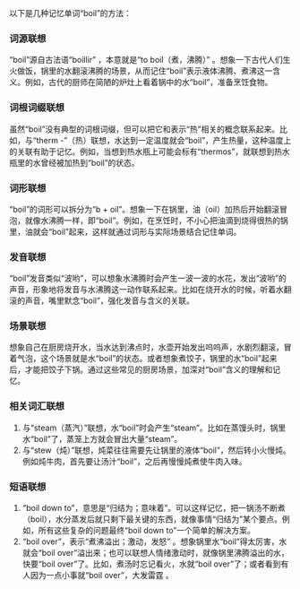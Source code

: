以下是几种记忆单词“boil”的方法：

### 词源联想
“boil”源自古法语“boillir” ，本意就是“to boil（煮，沸腾）” 。想象一下古代人们生火做饭，锅里的水翻滚沸腾的场景，从而记住“boil”表示液体沸腾、煮沸这一含义。例如，古代的厨师在简陋的炉灶上看着锅中的水“boil”，准备烹饪食物。

### 词根词缀联想
虽然“boil”没有典型的词根词缀，但可以把它和表示“热”相关的概念联系起来。比如，与“therm -”（热）联想，水达到一定温度就会“boil”，产生热量，这种温度上的关联有助于记忆。例如，当想到热水瓶上可能会标有“thermos”，就联想到热水瓶里的水曾经被加热到“boil”的状态。

### 词形联想
“boil”的词形可以拆分为“b + oil”。想象一下在锅里，油（oil）加热后开始翻滚冒泡，就像水沸腾一样，即“boil”。例如，在烹饪时，不小心把油滴到烧得很热的锅里，油就会“boil”起来，这样就通过词形与实际场景结合记住单词。

### 发音联想
“boil”发音类似“波哟”，可以想象水沸腾时会产生一波一波的水花，发出“波哟”的声音，形象地将发音与水沸腾这一动作联系起来。比如在烧开水的时候，听着水翻滚的声音，嘴里默念“boil”，强化发音与含义的关联。

### 场景联想
想象自己在厨房烧开水，当水达到沸点时，水壶开始发出呜呜声，水剧烈翻滚，冒着气泡，这个场景就是水“boil”的状态。或者想象煮饺子，锅里的水“boil”起来后，才能把饺子下锅。通过这些常见的厨房场景，加深对“boil”含义的理解和记忆。

### 相关词汇联想
1. 与“steam（蒸汽）”联想，水“boil”时会产生“steam”。比如在蒸馒头时，锅里水“boil”了，蒸笼上方就会冒出大量“steam”。
2. 与“stew（炖）”联想，炖菜往往需要先让锅里的液体“boil”，然后转小火慢炖。例如炖牛肉，首先要让汤汁“boil”，之后再慢慢炖煮使牛肉入味。

### 短语联想
1. “boil down to”，意思是“归结为；意味着”。可以这样记忆，把一锅汤不断煮（boil），水分蒸发后就只剩下最关键的东西，就像事情“归结为”某个要点。例如，所有这些复杂的问题最终“boil down to”一个简单的解决方案。
2. “boil over”，表示“煮沸溢出；激动，发怒” 。想象锅里水“boil”得太厉害，水就会“boil over”溢出来；也可以联想人情绪激动时，就像锅里沸腾溢出的水，快要“boil over”了。比如，煮汤时忘记看火，水就“boil over”了；或者看到有人因为一点小事就“boil over”，大发雷霆 。 